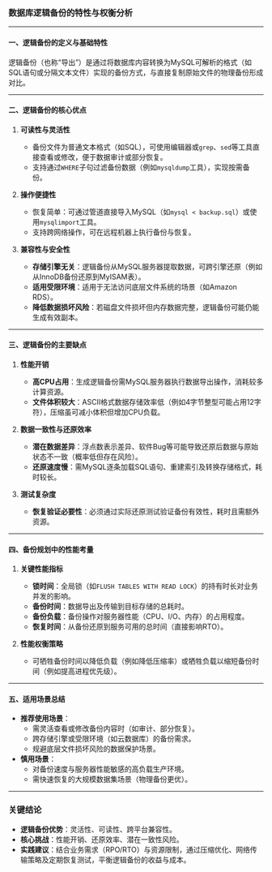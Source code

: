 ### 数据库逻辑备份的特性与权衡分析  

---

#### 一、逻辑备份的定义与基础特性  
逻辑备份（也称“导出”）是通过将数据库内容转换为MySQL可解析的格式（如SQL语句或分隔文本文件）实现的备份方式，与直接复制原始文件的物理备份形成对比。  

---

#### 二、逻辑备份的核心优点  
1. **可读性与灵活性**  
   - 备份文件为普通文本格式（如SQL），可使用编辑器或`grep`、`sed`等工具直接查看或修改，便于数据审计或部分恢复。  
   - 支持通过`WHERE`子句过滤备份数据（例如`mysqldump`工具），实现按需备份。  

2. **操作便捷性**  
   - 恢复简单：可通过管道直接导入MySQL（如`mysql < backup.sql`）或使用`mysqlimport`工具。  
   - 支持跨网络操作，可在远程机器上执行备份与恢复。  

3. **兼容性与安全性**  
   - **存储引擎无关**：逻辑备份从MySQL服务器提取数据，可跨引擎还原（例如从InnoDB备份还原到MyISAM表）。  
   - **适用受限环境**：适用于无法访问底层文件系统的场景（如Amazon RDS）。  
   - **降低数据损坏风险**：若磁盘文件损坏但内存数据完整，逻辑备份可能仍能生成有效副本。  

---

#### 三、逻辑备份的主要缺点  
1. **性能开销**  
   - **高CPU占用**：生成逻辑备份需MySQL服务器执行数据导出操作，消耗较多计算资源。  
   - **文件体积较大**：ASCII格式数据存储效率低（例如4字节整型可能占用12字符），压缩虽可减小体积但增加CPU负载。  

2. **数据一致性与还原效率**  
   - **潜在数据差异**：浮点数表示差异、软件Bug等可能导致还原后数据与原始状态不一致（概率低但存在风险）。  
   - **还原速度慢**：需MySQL逐条加载SQL语句、重建索引及转换存储格式，耗时较长。  

3. **测试复杂度**  
   - **恢复验证必要性**：必须通过实际还原测试验证备份有效性，耗时且需额外资源。  

---

#### 四、备份规划中的性能考量  
1. **关键性能指标**  
   - **锁时间**：全局锁（如`FLUSH TABLES WITH READ LOCK`）的持有时长对业务并发的影响。  
   - **备份时间**：数据导出及传输到目标存储的总耗时。  
   - **备份负载**：备份操作对服务器性能（CPU、I/O、内存）的占用程度。  
   - **恢复时间**：从备份还原到服务可用的总时间（直接影响RTO）。  

2. **性能权衡策略**  
   - 可牺牲备份时间以降低负载（例如降低压缩率）或牺牲负载以缩短备份时间（例如提高进程优先级）。  

---

#### 五、适用场景总结  
- **推荐使用场景**：  
  - 需灵活查看或修改备份内容时（如审计、部分恢复）。  
  - 跨存储引擎或受限环境（如云数据库）的备份需求。  
  - 规避底层文件损坏风险的数据保护场景。  
- **慎用场景**：  
  - 对备份速度与服务器性能敏感的高负载生产环境。  
  - 需快速恢复的大规模数据集场景（物理备份更优）。  

---

### 关键结论  
- **逻辑备份优势**：灵活性、可读性、跨平台兼容性。  
- **核心挑战**：性能开销、还原效率、潜在一致性风险。  
- **实践建议**：结合业务需求（RPO/RTO）与资源限制，通过压缩优化、网络传输策略及定期恢复测试，平衡逻辑备份的收益与成本。